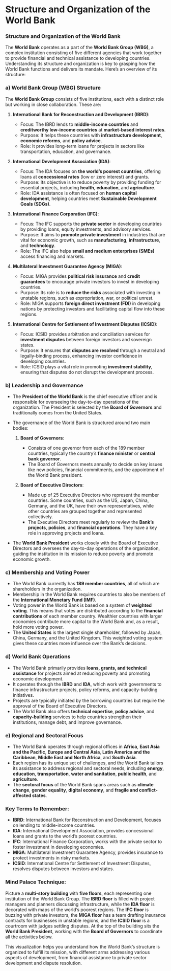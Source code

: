 # Structure and Organization of the World Bank

### **Structure and Organization of the World Bank**

The **World Bank** operates as a part of the **World Bank Group (WBG)**, a complex institution consisting of five different agencies that work together to provide financial and technical assistance to developing countries. Understanding its structure and organization is key to grasping how the World Bank functions and delivers its mandate. Here’s an overview of its structure:

### a) **World Bank Group (WBG) Structure**
   The **World Bank Group** consists of five institutions, each with a distinct role but working in close collaboration. These are:
   
   1. **International Bank for Reconstruction and Development (IBRD)**:
      - Focus: The IBRD lends to **middle-income countries** and **creditworthy low-income countries** at **market-based interest rates**.
      - Purpose: It helps these countries with **infrastructure development**, **economic reforms**, and **policy advice**.
      - Role: It provides long-term loans for projects in sectors like transportation, education, and governance.

   2. **International Development Association (IDA)**:
      - Focus: The IDA focuses on **the world’s poorest countries**, offering loans at **concessional rates** (low or zero interest) and grants.
      - Purpose: Its objective is to reduce poverty by providing funding for essential projects, including **health**, **education**, and **agriculture**.
      - Role: IDA assistance is often focused on **human capital development**, helping countries meet **Sustainable Development Goals (SDGs)**.

   3. **International Finance Corporation (IFC)**:
      - Focus: The IFC supports the **private sector** in developing countries by providing loans, equity investments, and advisory services.
      - Purpose: It aims to **promote private investment** in industries that are vital for economic growth, such as **manufacturing**, **infrastructure**, and **technology**.
      - Role: The IFC also helps **small and medium enterprises (SMEs)** access financing and markets.

   4. **Multilateral Investment Guarantee Agency (MIGA)**:
      - Focus: MIGA provides **political risk insurance** and **credit guarantees** to encourage private investors to invest in developing countries.
      - Purpose: Its role is to **reduce the risks** associated with investing in unstable regions, such as expropriation, war, or political unrest.
      - Role: MIGA supports **foreign direct investment (FDI)** in developing nations by protecting investors and facilitating capital flow into these regions.

   5. **International Centre for Settlement of Investment Disputes (ICSID)**:
      - Focus: ICSID provides arbitration and conciliation services for **investment disputes** between foreign investors and sovereign states.
      - Purpose: It ensures that **disputes are resolved** through a neutral and legally-binding process, enhancing investor confidence in developing countries.
      - Role: ICSID plays a vital role in promoting **investment stability**, ensuring that disputes do not disrupt the development process.

### b) **Leadership and Governance**
   - The **President of the World Bank** is the chief executive officer and is responsible for overseeing the day-to-day operations of the organization. The President is selected by the **Board of Governors** and traditionally comes from the United States.
   - The governance of the World Bank is structured around two main bodies:
     
     1. **Board of Governors**:
        - Consists of one governor from each of the 189 member countries, typically the country’s **finance minister** or **central bank governor**.
        - The Board of Governors meets annually to decide on key issues like new policies, financial commitments, and the appointment of the World Bank president.
     
     2. **Board of Executive Directors**:
        - Made up of 25 Executive Directors who represent the member countries. Some countries, such as the US, Japan, China, Germany, and the UK, have their own representatives, while other countries are grouped together and represented collectively.
        - The Executive Directors meet regularly to review the **Bank’s projects**, **policies**, and **financial operations**. They have a key role in approving projects and loans.

   - The **World Bank President** works closely with the Board of Executive Directors and oversees the day-to-day operations of the organization, guiding the institution in its mission to reduce poverty and promote economic growth.

### c) **Membership and Voting Power**
   - The World Bank currently has **189 member countries**, all of which are shareholders in the organization.
   - Membership in the World Bank requires countries to also be members of the **International Monetary Fund (IMF)**.
   - Voting power in the World Bank is based on a system of **weighted voting**. This means that votes are distributed according to the **financial contributions** of each member country. Wealthier countries with larger economies contribute more capital to the World Bank and, as a result, hold more voting power.
   - The **United States** is the largest single shareholder, followed by Japan, China, Germany, and the United Kingdom. This weighted voting system gives these countries more influence over the Bank’s decisions.

### d) **World Bank Operations**
   - The World Bank primarily provides **loans, grants, and technical assistance** for projects aimed at reducing poverty and promoting economic development.
   - It operates through the **IBRD** and **IDA**, which work with governments to finance infrastructure projects, policy reforms, and capacity-building initiatives.
   - Projects are typically initiated by the borrowing countries but require the approval of the Board of Executive Directors.
   - The World Bank also offers **technical expertise**, **policy advice**, and **capacity-building** services to help countries strengthen their institutions, manage debt, and improve governance.

### e) **Regional and Sectoral Focus**
   - The World Bank operates through regional offices in **Africa**, **East Asia and the Pacific**, **Europe and Central Asia**, **Latin America and the Caribbean**, **Middle East and North Africa**, and **South Asia**.
   - Each region has its unique set of challenges, and the World Bank tailors its assistance to address regional and sectoral needs, including **energy**, **education**, **transportation**, **water and sanitation**, **public health**, and **agriculture**.
   - The **sectoral focus** of the World Bank spans areas such as **climate change**, **gender equality**, **digital economy**, and **fragile and conflict-affected states**.

### **Key Terms to Remember:**
   - **IBRD**: International Bank for Reconstruction and Development, focuses on lending to middle-income countries.
   - **IDA**: International Development Association, provides concessional loans and grants to the world’s poorest countries.
   - **IFC**: International Finance Corporation, works with the private sector to foster investment in developing economies.
   - **MIGA**: Multilateral Investment Guarantee Agency, provides insurance to protect investments in risky markets.
   - **ICSID**: International Centre for Settlement of Investment Disputes, resolves disputes between investors and states.

### **Mind Palace Technique:**
Picture a **multi-story building** with **five floors**, each representing one institution of the World Bank Group. The **IBRD floor** is filled with project managers and planners discussing infrastructure, while the **IDA floor** is decorated with maps of the world’s poorest regions. The **IFC floor** is buzzing with private investors, the **MIGA floor** has a team drafting insurance contracts for businesses in unstable regions, and the **ICSID floor** is a courtroom with judges settling disputes. At the top of the building sits the **World Bank President**, working with the **Board of Governors** to coordinate all the activities below.

This visualization helps you understand how the World Bank’s structure is organized to fulfill its mission, with different arms addressing various aspects of development, from financial assistance to private sector development and dispute resolution.